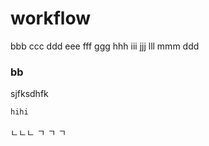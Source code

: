 # workflow
bbb
ccc
ddd
eee
fff
ggg
hhh
iii
jjj
lll
mmm
ddd

### bb
sjfksdhfk
```bash
hihi
```
ㄴㄴㄴ
ㄱ ㄱ ㄱ 

